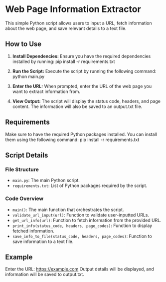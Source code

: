 # Web Page Information Extractor
This simple Python script allows users to input a URL, fetch information about the web page, and save relevant details to a text file.

## How to Use

1. **Install Dependencies:**
   Ensure you have the required dependencies installed by running:
      pip install -r requirements.txt
   

2. **Run the Script:**
   Execute the script by running the following command:
      python main.py
   

3. **Enter the URL:**
   When prompted, enter the URL of the web page you want to extract information from.

4. **View Output:**
   The script will display the status code, headers, and page content. The information will also be saved to an output.txt file.

## Requirements
Make sure to have the required Python packages installed. You can install them using the following command:
   pip install -r requirements.txt


## Script Details

### File Structure
- `main.py`: The main Python script.
- `requirements.txt`: List of Python packages required by the script.

### Code Overview
- `main()`: The main function that orchestrates the script.
- `validate_url_input(url)`: Function to validate user-inputted URLs.
- `get_url_info(url)`: Function to fetch information from the provided URL.
- `print_info(status_code, headers, page_codes)`: Function to display fetched information.
- `save_info_to_file(status_code, headers, page_codes)`: Function to save information to a text file.


## Example
Enter the URL: https://example.com
Output details will be displayed, and information will be saved to output.txt.

